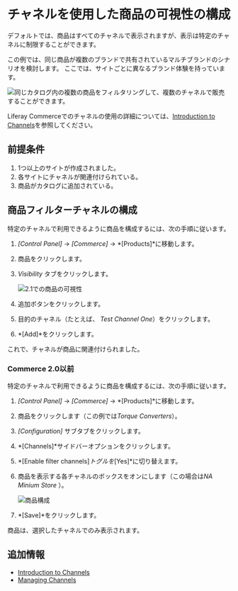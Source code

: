 # チャネルを使用した商品の可視性の構成

デフォルトでは、商品はすべてのチャネルで表示されますが、表示は特定のチャネルに制限することができます。

この例では、同じ商品が複数のブランドで共有されているマルチブランドのシナリオを検討します。 ここでは、サイトごとに異なるブランド体験を持っています。

![同じカタログ内の複数の商品をフィルタリングして、複数のチャネルで販売することができます。](./configuring-product-visibility-using-channels/images/01.png)

Liferay Commerceでのチャネルの使用の詳細については、[Introduction to Channels](./introduction-to-channels.md)を参照してください。

## 前提条件

1.  1つ以上のサイトが作成されました。
2.  各サイトにチャネルが関連付けられている。
3.  商品がカタログに追加されている。

## 商品フィルターチャネルの構成

特定のチャネルで利用できるように商品を構成するには、次の手順に従います。

1.  *[Control Panel]* → *[Commerce]* → *[Products]*に移動します。

2.  商品をクリックします。

3.  *Visibility* タブをクリックします。

    ![2.1での商品の可視性](./configuring-product-visibility-using-channels/images/03.png)

4.  追加ボタンをクリックします。

5.  目的のチャネル（たとえば、 *Test Channel One*）をクリックします。

6.  *[Add]*をクリックします。

これで、チャネルが商品に関連付けられました。

### Commerce 2.0以前

特定のチャネルで利用できるように商品を構成するには、次の手順に従います。

1.  *[Control Panel]* → *[Commerce]* → *[Products]*に移動します。

2.  商品をクリックします（この例では*Torque Converters*）。

3.  *[Configuration]* サブタブをクリックします。

4.  *[Channels]*サイドバーオプションをクリックします。

5.  *[Enable filter channels]*トグルを*[Yes]*に切り替えます。

6.  商品を表示する各チャネルのボックスをオンにします（この場合は*NA Minium Store* ）。

    ![商品構成](./configuring-product-visibility-using-channels/images/02.png)

7.  *[Save]*をクリックします。

商品は、選択したチャネルでのみ表示されます。

## 追加情報

  - [Introduction to Channels](./introduction-to-channels.md)
  - [Managing Channels](./managing-channels.md)
